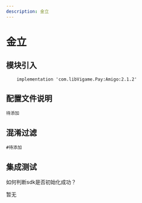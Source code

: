 ```yaml
---
description: 金立
---
```


# 金立

## 模块引入

```text
    implementation 'com.libVigame.Pay:Amigo:2.1.2'
```

## 配置文件说明

```text
待添加
```

## 混淆过滤

```text
#待添加
```

## 集成测试

如何判断sdk是否初始化成功？

暂无

